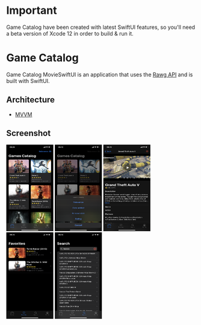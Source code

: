 # Important

Game Catalog have been created with latest SwiftUI features, so you'll need a beta version of Xcode 12 in order to build & run it.

# Game Catalog

Game Catalog MovieSwiftUI is an application that uses the [Rawg API](https://api.rawg.io/docs/) and is built with SwiftUI.

## Architecture

* [MVVM](https://en.wikipedia.org/wiki/Model%E2%80%93view%E2%80%93viewmodel)

## Screenshot
<img src="/Screenshot/img1.PNG" width="125" height="230"> <img src="/Screenshot/img2.PNG" width="125" height="230">
<img src="/Screenshot/img3.PNG" width="125" height="230"> <img src="/Screenshot/img4.PNG" width="125" height="230">
<img src="/Screenshot/img5.PNG" width="125" height="230"> 
